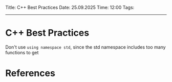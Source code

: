 Title: C++ Best Practices
Date: 25.09.2025
Time: 12:00
Tags: 

---
# C++ Best Practices

Don't use `using namespace std`, since the std namespace includes too many functions to get 

# References